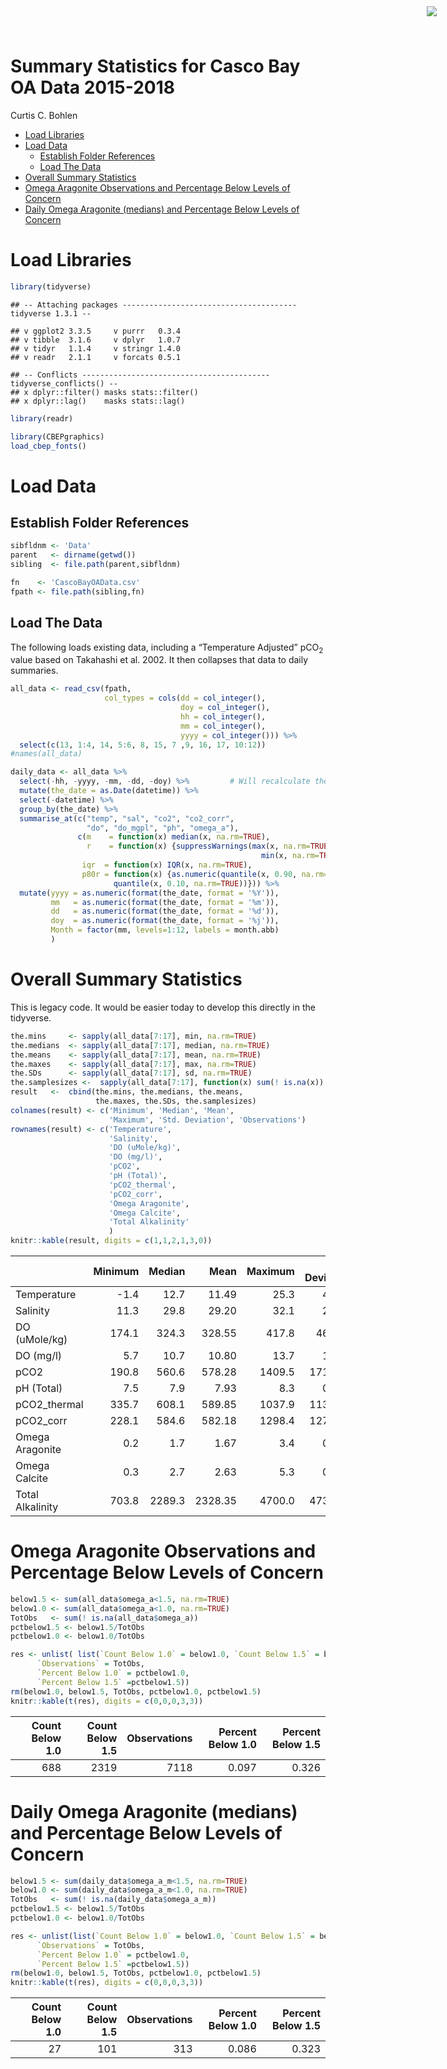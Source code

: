 Summary Statistics for Casco Bay OA Data 2015-2018
================
Curtis C. Bohlen

-   [Load Libraries](#load-libraries)
-   [Load Data](#load-data)
    -   [Establish Folder References](#establish-folder-references)
    -   [Load The Data](#load-the-data)
-   [Overall Summary Statistics](#overall-summary-statistics)
-   [Omega Aragonite Observations and Percentage Below Levels of
    Concern](#omega-aragonite-observations-and-percentage-below-levels-of-concern)
-   [Daily Omega Aragonite (medians) and Percentage Below Levels of
    Concern](#daily-omega-aragonite-medians-and-percentage-below-levels-of-concern)

<img
  src="https://www.cascobayestuary.org/wp-content/uploads/2014/04/logo_sm.jpg"
  style="position:absolute;top:10px;right:50px;" />

# Load Libraries

``` r
library(tidyverse)
```

    ## -- Attaching packages --------------------------------------- tidyverse 1.3.1 --

    ## v ggplot2 3.3.5     v purrr   0.3.4
    ## v tibble  3.1.6     v dplyr   1.0.7
    ## v tidyr   1.1.4     v stringr 1.4.0
    ## v readr   2.1.1     v forcats 0.5.1

    ## -- Conflicts ------------------------------------------ tidyverse_conflicts() --
    ## x dplyr::filter() masks stats::filter()
    ## x dplyr::lag()    masks stats::lag()

``` r
library(readr)

library(CBEPgraphics)
load_cbep_fonts()
```

# Load Data

## Establish Folder References

``` r
sibfldnm <- 'Data'
parent   <- dirname(getwd())
sibling  <- file.path(parent,sibfldnm)

fn    <- 'CascoBayOAData.csv'
fpath <- file.path(sibling,fn)
```

## Load The Data

The following loads existing data, including a “Temperature Adjusted”
pCO<sub>2</sub> value based on Takahashi et al. 2002. It then collapses
that data to daily summaries.

``` r
all_data <- read_csv(fpath,
                     col_types = cols(dd = col_integer(), 
                                      doy = col_integer(),
                                      hh = col_integer(),
                                      mm = col_integer(),
                                      yyyy = col_integer())) %>%
  select(c(13, 1:4, 14, 5:6, 8, 15, 7 ,9, 16, 17, 10:12))
#names(all_data)
```

``` r
daily_data <- all_data %>%
  select(-hh, -yyyy, -mm, -dd, -doy) %>%         # Will recalculate these 
  mutate(the_date = as.Date(datetime)) %>%
  select(-datetime) %>%
  group_by(the_date) %>%
  summarise_at(c("temp", "sal", "co2", "co2_corr", 
                 "do", "do_mgpl", "ph", "omega_a"),
               c(m    = function(x) median(x, na.rm=TRUE),
                 r    = function(x) {suppressWarnings(max(x, na.rm=TRUE) -
                                                        min(x, na.rm=TRUE))},
                iqr  = function(x) IQR(x, na.rm=TRUE),
                p80r = function(x) {as.numeric(quantile(x, 0.90, na.rm=TRUE) -
                       quantile(x, 0.10, na.rm=TRUE))})) %>%
  mutate(yyyy = as.numeric(format(the_date, format = '%Y')),
         mm   = as.numeric(format(the_date, format = '%m')),
         dd   = as.numeric(format(the_date, format = '%d')),
         doy  = as.numeric(format(the_date, format = '%j')),
         Month = factor(mm, levels=1:12, labels = month.abb)
         )
```

# Overall Summary Statistics

This is legacy code. It would be easier today to develop this directly
in the tidyverse.

``` r
the.mins     <- sapply(all_data[7:17], min, na.rm=TRUE)
the.medians  <- sapply(all_data[7:17], median, na.rm=TRUE)
the.means    <- sapply(all_data[7:17], mean, na.rm=TRUE)
the.maxes    <- sapply(all_data[7:17], max, na.rm=TRUE)
the.SDs      <- sapply(all_data[7:17], sd, na.rm=TRUE)
the.samplesizes <-  sapply(all_data[7:17], function(x) sum(! is.na(x)) )
result   <-  cbind(the.mins, the.medians, the.means, 
                   the.maxes, the.SDs, the.samplesizes)
colnames(result) <- c('Minimum', 'Median', 'Mean', 
                      'Maximum', 'Std. Deviation', 'Observations')
rownames(result) <- c('Temperature',
                      'Salinity',
                      'DO (uMole/kg)',
                      'DO (mg/l)',
                      'pCO2',
                      'pH (Total)',
                      'pCO2_thermal',
                      'pCO2_corr',
                      'Omega Aragonite',
                      'Omega Calcite',
                      'Total Alkalinity'
                      )
knitr::kable(result, digits = c(1,1,2,1,3,0))
```

|                  | Minimum | Median |    Mean | Maximum | Std. Deviation | Observations |
|:-----------------|--------:|-------:|--------:|--------:|---------------:|-------------:|
| Temperature      |    -1.4 |   12.7 |   11.49 |    25.3 |          4.795 |        24619 |
| Salinity         |    11.3 |   29.8 |   29.20 |    32.1 |          2.061 |        23707 |
| DO (uMole/kg)    |   174.1 |  324.3 |  328.55 |   417.8 |         46.003 |        18542 |
| DO (mg/l)        |     5.7 |   10.7 |   10.80 |    13.7 |          1.512 |        18542 |
| pCO2             |   190.8 |  560.6 |  578.28 |  1409.5 |        171.722 |        18535 |
| pH (Total)       |     7.5 |    7.9 |    7.93 |     8.3 |          0.118 |        12833 |
| pCO2\_thermal    |   335.7 |  608.1 |  589.85 |  1037.9 |        113.440 |        24619 |
| pCO2\_corr       |   228.1 |  584.6 |  582.18 |  1298.4 |        127.360 |        18528 |
| Omega Aragonite  |     0.2 |    1.7 |    1.67 |     3.4 |          0.471 |         7118 |
| Omega Calcite    |     0.3 |    2.7 |    2.63 |     5.3 |          0.744 |         7118 |
| Total Alkalinity |   703.8 | 2289.3 | 2328.35 |  4700.0 |        473.694 |         7118 |

# Omega Aragonite Observations and Percentage Below Levels of Concern

``` r
below1.5 <- sum(all_data$omega_a<1.5, na.rm=TRUE)
below1.0 <- sum(all_data$omega_a<1.0, na.rm=TRUE)
TotObs   <- sum(! is.na(all_data$omega_a))
pctbelow1.5 <- below1.5/TotObs
pctbelow1.0 <- below1.0/TotObs

res <- unlist( list(`Count Below 1.0` = below1.0, `Count Below 1.5` = below1.5,
      `Observations` = TotObs,
      `Percent Below 1.0` = pctbelow1.0,
      `Percent Below 1.5` =pctbelow1.5))
rm(below1.0, below1.5, TotObs, pctbelow1.0, pctbelow1.5)
knitr::kable(t(res), digits = c(0,0,0,3,3))
```

| Count Below 1.0 | Count Below 1.5 | Observations | Percent Below 1.0 | Percent Below 1.5 |
|----------------:|----------------:|-------------:|------------------:|------------------:|
|             688 |            2319 |         7118 |             0.097 |             0.326 |

# Daily Omega Aragonite (medians) and Percentage Below Levels of Concern

``` r
below1.5 <- sum(daily_data$omega_a_m<1.5, na.rm=TRUE)
below1.0 <- sum(daily_data$omega_a_m<1.0, na.rm=TRUE)
TotObs   <- sum(! is.na(daily_data$omega_a_m))
pctbelow1.5 <- below1.5/TotObs
pctbelow1.0 <- below1.0/TotObs

res <- unlist(list(`Count Below 1.0` = below1.0, `Count Below 1.5` = below1.5,
      `Observations` = TotObs,
      `Percent Below 1.0` = pctbelow1.0,
      `Percent Below 1.5` =pctbelow1.5))
rm(below1.0, below1.5, TotObs, pctbelow1.0, pctbelow1.5)
knitr::kable(t(res), digits = c(0,0,0,3,3))
```

| Count Below 1.0 | Count Below 1.5 | Observations | Percent Below 1.0 | Percent Below 1.5 |
|----------------:|----------------:|-------------:|------------------:|------------------:|
|              27 |             101 |          313 |             0.086 |             0.323 |
